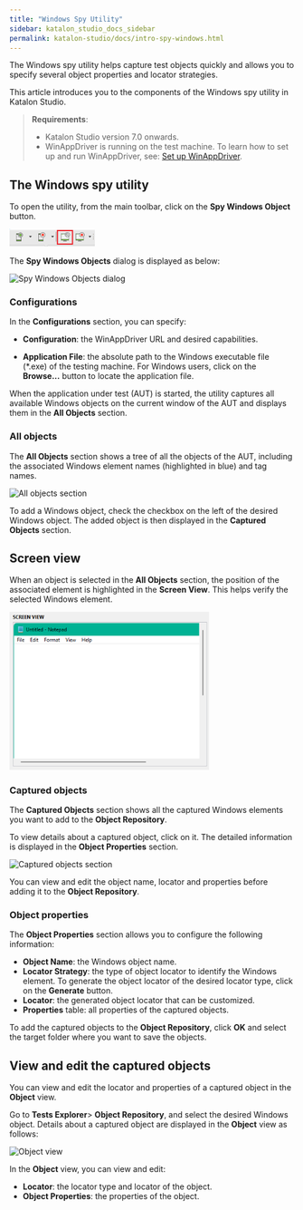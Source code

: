 ```yaml
---
title: "Windows Spy Utility" 
sidebar: katalon_studio_docs_sidebar
permalink: katalon-studio/docs/intro-spy-windows.html 
---
```


The Windows spy utility helps capture test objects quickly and allows you to specify several object properties and locator strategies.

This article introduces you to the components of the Windows spy utility in Katalon Studio.

> **Requirements**:
>
> * Katalon Studio version 7.0 onwards.
> * WinAppDriver is running on the test machine. To learn how to set up and run WinAppDriver, see: [Set up WinAppDriver](https://docs.katalon.com/katalon-studio/docs/setup-winappdriver.html).

## The Windows spy utility

To open the utility, from the main toolbar, click on the **Spy Windows Object** button.

<img src="https://github.com/katalon-studio/docs-images/raw/master/katalon-studio/docs/introduction-desktop-app-testing/KS-Windows-Spy-Objects-button.png" width=30% alt="Spy Windows Objects icon">

The **Spy Windows Objects** dialog is displayed as below:

<img src="https://github.com/katalon-studio/docs-images/raw/master/katalon-studio/docs/spy-windows-object/Spy-windows-object-dialogue.png" width=70% alt="Spy Windows Objects dialog">

### Configurations

In the **Configurations** section, you can specify:

* **Configuration**: the WinAppDriver URL and desired capabilities.

* **Application File**: the absolute path to the Windows executable file (*.exe) of the testing machine. For Windows users, click on the **Browse...** button to locate the application file.

When the application under test (AUT) is started, the utility captures all available Windows objects on the current window of the AUT and displays them in the **All Objects** section.

### All objects

The **All Objects** section shows a tree of all the objects of the AUT, including the associated Windows element names (highlighted in blue) and tag names.

<img src="https://github.com/katalon-studio/docs-images/raw/master/katalon-studio/docs/spy-windows-object/Windows-Objects-Spy-1.png" width=70% alt="All objects section">

To add a Windows object, check the checkbox on the left of the desired Windows object. The added object is then displayed in the **Captured Objects** section.

## Screen view

When an object is selected in the **All Objects** section, the position of the associated element is highlighted in the **Screen View**. This helps verify the selected Windows element.

<img src="https://github.com/katalon-studio/docs-images/raw/master/katalon-studio/docs/spy-windows-object/KS-Windows-Spy-Utility-Screen-View.png" width=70% alt="Captured objects section">

### Captured objects

The **Captured Objects** section shows all the captured Windows elements you want to add to the **Object Repository**.

To view details about a captured object, click on it. The detailed information is displayed in the **Object Properties** section.

<img src="https://github.com/katalon-studio/docs-images/raw/master/katalon-studio/docs/spy-windows-object/highlight.png" width=70% alt="Captured objects section">

You can view and edit the object name, locator and properties before adding it to the **Object Repository**.

### Object properties

The **Object Properties** section allows you to configure the following information:

* **Object Name**: the Windows object name.
* **Locator Strategy**: the type of object locator to identify the Windows element. To generate the object locator of the desired locator type, click on the **Generate** button.
* **Locator**: the generated object locator that can be customized.
* **Properties** table: all properties of the captured objects.

To add the captured objects to the **Object Repository**, click **OK** and select the target folder where you want to save the objects.

## View and edit the captured objects

You can view and edit the locator and properties of a captured object in the **Object** view.

Go to **Tests Explorer**> **Object Repository**, and select the desired Windows object. Details about a captured object are displayed in the **Object** view as follows:

<img src="https://github.com/katalon-studio/docs-images/raw/master/katalon-studio/docs/spy-windows-object/Windows-Spy-Object-3.png" width=70% alt="Object view">

In the **Object** view, you can view and edit:

* **Locator**: the locator type and locator of the object.
* **Object Properties**: the properties of the object.